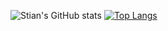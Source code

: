 ![Stian's GitHub stats](https://github-readme-stats.vercel.app/api?username=StianWilhelmsen&theme=blue-green&show_icons=true)
[![Top Langs](https://github-readme-stats.vercel.app/api/top-langs/?username=StianWilhelmsen&layout=compact)](https://github.com/anuraghazra/github-readme-stats)


